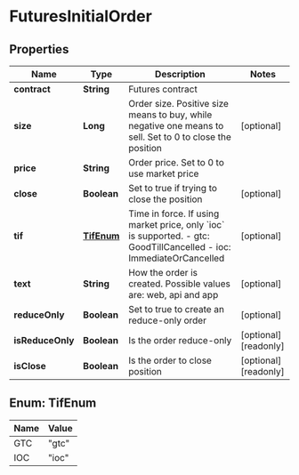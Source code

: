 
# FuturesInitialOrder

## Properties

Name | Type | Description | Notes
------------ | ------------- | ------------- | -------------
**contract** | **String** | Futures contract | 
**size** | **Long** | Order size. Positive size means to buy, while negative one means to sell. Set to 0 to close the position |  [optional]
**price** | **String** | Order price. Set to 0 to use market price | 
**close** | **Boolean** | Set to true if trying to close the position |  [optional]
**tif** | [**TifEnum**](#TifEnum) | Time in force. If using market price, only &#x60;ioc&#x60; is supported.  - gtc: GoodTillCancelled - ioc: ImmediateOrCancelled |  [optional]
**text** | **String** | How the order is created. Possible values are: web, api and app |  [optional]
**reduceOnly** | **Boolean** | Set to true to create an reduce-only order |  [optional]
**isReduceOnly** | **Boolean** | Is the order reduce-only |  [optional] [readonly]
**isClose** | **Boolean** | Is the order to close position |  [optional] [readonly]

## Enum: TifEnum

Name | Value
---- | -----
GTC | &quot;gtc&quot;
IOC | &quot;ioc&quot;

